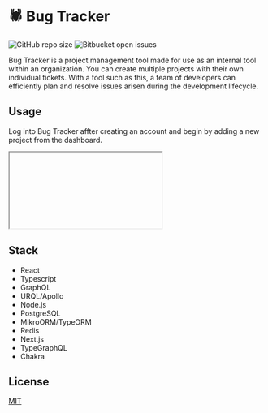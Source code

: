 # 🕷️ Bug Tracker

![GitHub repo size](https://img.shields.io/github/repo-size/shariqali-dev/bug-tracker)
![Bitbucket open issues](https://img.shields.io/bitbucket/issues/shariqali-dev/bug-tracker)

Bug Tracker is a project management tool made for use as an internal tool within an organization. You can create multiple projects with their own individual tickets. With a tool such as this, a team of developers can efficiently plan and resolve issues arisen during the development lifecycle.

## Usage

Log into Bug Tracker affter creating an account and begin by adding a new project from the dashboard.

<iframe>iframe for a video</iframe>

## Stack

- React
- Typescript
- GraphQL
- URQL/Apollo
- Node.js
- PostgreSQL
- MikroORM/TypeORM
- Redis
- Next.js
- TypeGraphQL
- Chakra

## License

[MIT](https://choosealicense.com/licenses/mit/)

